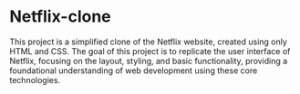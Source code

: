 # Netflix-clone
This project is a simplified clone of the Netflix website, created using only HTML and CSS. The goal of this project is to replicate the user interface of Netflix, focusing on the layout, styling, and basic functionality, providing a foundational understanding of web development using these core technologies.
